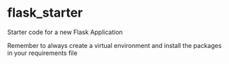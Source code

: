 # flask_starter
Starter code for a new Flask Application

Remember to always create a virtual environment and install the packages in your requirements file

